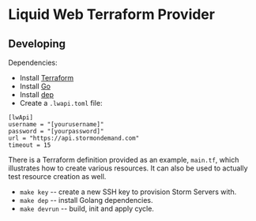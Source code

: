 # Liquid Web Terraform Provider

## Developing

Dependencies:

- Install [Terraform](https://www.terraform.io)
- Install [Go](https://www.golang.org)
- Install [dep](https://golang.github.io/dep)
- Create a `.lwapi.toml` file:

```
[lwApi]
username = "[yourusername]"
password = "[yourpassword]"
url = "https://api.stormondemand.com"
timeout = 15
```

There is a Terraform definition provided as an example, `main.tf`, which illustrates how to create various resources. It can also be used to actually test resource creation as well.

- `make key` -- create a new SSH key to provision Storm Servers with.
- `make dep` -- install Golang dependencies.
- `make devrun` -- build, init and apply cycle.
